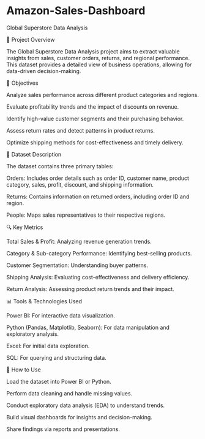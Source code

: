 # Amazon-Sales-Dashboard 
Global Superstore Data Analysis

📌 Project Overview

The Global Superstore Data Analysis project aims to extract valuable insights from sales, customer orders, returns, and regional performance. This dataset provides a detailed view of business operations, allowing for data-driven decision-making.

🎯 Objectives

Analyze sales performance across different product categories and regions.

Evaluate profitability trends and the impact of discounts on revenue.

Identify high-value customer segments and their purchasing behavior.

Assess return rates and detect patterns in product returns.

Optimize shipping methods for cost-effectiveness and timely delivery.

📂 Dataset Description

The dataset contains three primary tables:

Orders: Includes order details such as order ID, customer name, product category, sales, profit, discount, and shipping information.

Returns: Contains information on returned orders, including order ID and region.

People: Maps sales representatives to their respective regions.

🔍 Key Metrics

Total Sales & Profit: Analyzing revenue generation trends.

Category & Sub-category Performance: Identifying best-selling products.

Customer Segmentation: Understanding buyer patterns.

Shipping Analysis: Evaluating cost-effectiveness and delivery efficiency.

Return Analysis: Assessing product return trends and their impact.

📊 Tools & Technologies Used

Power BI: For interactive data visualization.

Python (Pandas, Matplotlib, Seaborn): For data manipulation and exploratory analysis.

Excel: For initial data exploration.

SQL: For querying and structuring data.

🚀 How to Use

Load the dataset into Power BI or Python.

Perform data cleaning and handle missing values.

Conduct exploratory data analysis (EDA) to understand trends.

Build visual dashboards for insights and decision-making.

Share findings via reports and presentations.
